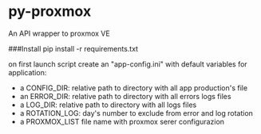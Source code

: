 # py-proxmox
An API wrapper to proxmox VE


###Install 
pip install -r requirements.txt

on first launch script create an "app-config.ini" with default variables for application: 
- a CONFIG_DIR: relative path to directory with all app production's file
- an ERROR_DIR: relative path to directory with all errors logs files
- a LOG_DIR: relative path to directory with all logs files
- a ROTATION_LOG: day's number to exclude from error and log rotation
- a PROXMOX_LIST file name with proxmox serer configurazion

